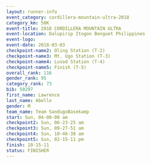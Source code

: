 ```yaml
---
layout: runner-info 
event_category: cordillera-mountain-ultra-2018 
category_km: 50K 
event-title: 2018 CORDILLERA MOUNTAIN ULTRA 
event-location: Dalupirip Itogon Benguet Philippines 
event-logo: 
event-date: 2018-03-03 
checkpoint-name2: Oling Station (T-2) 
checkpoint-name3: Mt. Ugo Station (T-3) 
checkpoint-name4: Lusod Station (T-4) 
checkpoint-name5: Finish (T-5) 
overall_rank: 116
gender_rank: 95
category_rank: 73
bib: 50297
first_name: Lawrence
last_name: Abello
gender: M
team_name: Team SandugoBasekamp
start: Sun, 04-00-00 am
checkpoint2: Sun, 06-23-25 am
checkpoint3: Sun, 09-27-51 am
checkpoint4: Sun, 10-46-38 am
checkpoint5: Sun, 02-15-11 pm
finish: 10-15-11
status: FINISHER
---
```

